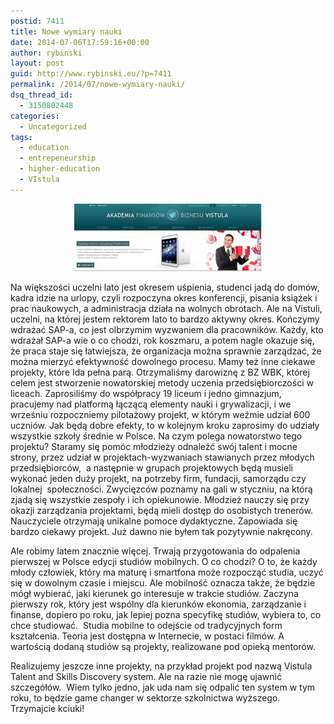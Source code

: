 ```yaml
---
postid: 7411
title: Nowe wymiary nauki
date: 2014-07-06T17:59:16+00:00
author: rybinski
layout: post
guid: http://www.rybinski.eu/?p=7411
permalink: /2014/07/nowe-wymiary-nauki/
dsq_thread_id:
  - 3150802448
categories:
  - Uncategorized
tags:
  - education
  - entrepeneurship
  - higher-education
  - VIstula
---
```

<p style="text-align: center;">
  <a href="/uploads/2014/07/vistula.jpg"><img class="size-medium wp-image-7412 aligncenter" title="vistula" src="/uploads/2014/07/vistula-300x108.jpg" alt="" width="300" height="108" /></a>
</p>

Na większości uczelni lato jest okresem uśpienia, studenci jadą do domów, kadra idzie na urlopy, czyli rozpoczyna okres konferencji, pisania książek i prac naukowych, a administracja działa na wolnych obrotach. Ale na Vistuli, uczelni, na której jestem rektorem lato to bardzo aktywny okres. Kończymy wdrażać SAP-a, co jest olbrzymim wyzwaniem dla pracowników. Każdy, kto wdrażał SAP-a wie o co chodzi, rok koszmaru, a potem nagle okazuje się, że praca staje się łatwiejsza, że organizacja można sprawnie zarządzać, że można mierzyć efektywność dowolnego procesu. Mamy też inne ciekawe projekty, które Ida pełna parą. Otrzymaliśmy darowiznę z BZ WBK, której celem jest stworzenie nowatorskiej metody uczenia przedsiębiorczości w liceach. Zaprosiliśmy do współpracy 19 liceum i jedno gimnazjum, pracujemy nad platformą łączącą elementy nauki i grywalizacji, i we wrześniu rozpoczniemy pilotażowy projekt, w którym weźmie udział 600 uczniów. Jak będą dobre efekty, to w kolejnym kroku zaprosimy do udziały wszystkie szkoły średnie w Polsce. Na czym polega nowatorstwo tego projektu? Staramy się pomóc młodzieży odnaleźć swój talent i mocne strony, przez udział w projektach-wyzwaniach stawianych przez młodych przedsiębiorców,  a następnie w grupach projektowych będą musieli wykonać jeden duży projekt, na potrzeby firm, fundacji, samorządu czy lokalnej  społeczności. Zwycięzców poznamy na gali w styczniu, na którą zjadą się wszystkie zespoły i ich opiekunowie. Młodzież nauczy się przy okazji zarządzania projektami, będą mieli dostęp do osobistych trenerów. Nauczyciele otrzymają unikalne pomoce dydaktyczne. Zapowiada się bardzo ciekawy projekt. Już dawno nie byłem tak pozytywnie nakręcony.

Ale robimy latem znacznie więcej. Trwają przygotowania do odpalenia pierwszej w Polsce edycji studiów mobilnych. O co chodzi? O to, że każdy młody człowiek, który ma maturę i smartfona może rozpocząć studia, uczyć się w dowolnym czasie i miejscu. Ale mobilność oznacza także, że będzie mógł wybierać, jaki kierunek go interesuje w trakcie studiów. Zaczyna pierwszy rok, który jest wspólny dla kierunków ekonomia, zarządzanie i finanse, dopiero po roku, jak lepiej pozna specyfikę studiów, wybiera to, co chce studiować.  Studia mobilne to odejście od tradycyjnych form kształcenia. Teoria jest dostępna w Internecie, w postaci filmów. A wartością dodaną studiów są projekty, realizowane pod opieką mentorów.

Realizujemy jeszcze inne projekty, na przykład projekt pod nazwą Vistula Talent and Skills Discovery system. Ale na razie nie mogę ujawnić szczegółów.  Wiem tylko jedno, jak uda nam się odpalić ten system w tym roku, to będzie game changer w sektorze szkolnictwa wyższego. Trzymajcie kciuki!
